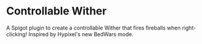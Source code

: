 # Controllable Wither
 A Spigot plugin to create a controllable Wither that fires fireballs when right-clicking! Inspired by Hypixel's new BedWars mode.
